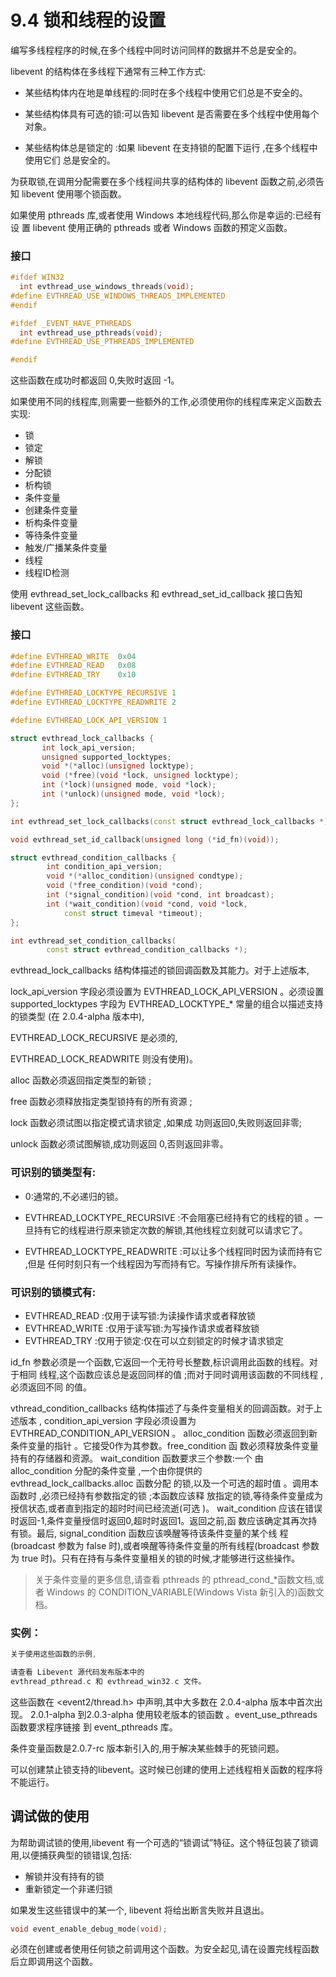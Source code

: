 # 9.4 锁和线程的设置

编写多线程程序的时候,在多个线程中同时访问同样的数据并不总是安全的。


libevent 的结构体在多线程下通常有三种工作方式:

* 某些结构体内在地是单线程的:同时在多个线程中使用它们总是不安全的。

* 某些结构体具有可选的锁:可以告知 libevent 是否需要在多个线程中使用每个对象。

* 某些结构体总是锁定的 :如果 libevent 在支持锁的配置下运行 ,在多个线程中使用它们 总是安全的。


为获取锁,在调用分配需要在多个线程间共享的结构体的 libevent 函数之前,必须告 知 libevent 使用哪个锁函数。

如果使用 pthreads 库,或者使用 Windows 本地线程代码,那么你是幸运的:已经有设 置 libevent 使用正确的 pthreads 或者 Windows 函数的预定义函数。


### 接口

```cpp
#ifdef WIN32
  int evthread_use_windows_threads(void);
#define EVTHREAD_USE_WINDOWS_THREADS_IMPLEMENTED
#endif

#ifdef _EVENT_HAVE_PTHREADS
  int evthread_use_pthreads(void);
#define EVTHREAD_USE_PTHREADS_IMPLEMENTED

#endif
```


这些函数在成功时都返回 0,失败时返回 -1。 


如果使用不同的线程库,则需要一些额外的工作,必须使用你的线程库来定义函数去实现:


* 锁
* 锁定
* 解锁
* 分配锁
* 析构锁
* 条件变量
* 创建条件变量
* 析构条件变量
* 等待条件变量
* 触发/广播某条件变量
* 线程
* 线程ID检测


使用 evthread_set_lock_callbacks 和 evthread_set_id_callback 接口告知 libevent 这些函数。


### 接口


```cpp
#define EVTHREAD_WRITE  0x04
#define EVTHREAD_READ   0x08
#define EVTHREAD_TRY    0x10

#define EVTHREAD_LOCKTYPE_RECURSIVE 1
#define EVTHREAD_LOCKTYPE_READWRITE 2

#define EVTHREAD_LOCK_API_VERSION 1

struct evthread_lock_callbacks {
       int lock_api_version;
       unsigned supported_locktypes;
       void *(*alloc)(unsigned locktype);
       void (*free)(void *lock, unsigned locktype);
       int (*lock)(unsigned mode, void *lock);
       int (*unlock)(unsigned mode, void *lock);
};

int evthread_set_lock_callbacks(const struct evthread_lock_callbacks *);

void evthread_set_id_callback(unsigned long (*id_fn)(void));

struct evthread_condition_callbacks {
        int condition_api_version;
        void *(*alloc_condition)(unsigned condtype);
        void (*free_condition)(void *cond);
        int (*signal_condition)(void *cond, int broadcast);
        int (*wait_condition)(void *cond, void *lock,
            const struct timeval *timeout);
};

int evthread_set_condition_callbacks(
        const struct evthread_condition_callbacks *);
```


evthread_lock_callbacks 结构体描述的锁回调函数及其能力。对于上述版本,

lock_api_version 字段必须设置为 EVTHREAD_LOCK_API_VERSION 。必须设置 supported_locktypes 字段为 EVTHREAD_LOCKTYPE_* 常量的组合以描述支持的锁类型 (在 2.0.4-alpha 版本中),

EVTHREAD_LOCK_RECURSIVE 是必须的, 

EVTHREAD_LOCK_READWRITE 则没有使用)。

alloc 函数必须返回指定类型的新锁 ;

free 函数必须释放指定类型锁持有的所有资源 ;

lock 函数必须试图以指定模式请求锁定 ,如果成 功则返回0,失败则返回非零; 

unlock 函数必须试图解锁,成功则返回 0,否则返回非零。



### 可识别的锁类型有:
* 0:通常的,不必递归的锁。
* EVTHREAD_LOCKTYPE_RECURSIVE :不会阻塞已经持有它的线程的锁 。一旦持有它的线程进行原来锁定次数的解锁,其他线程立刻就可以请求它了。


* EVTHREAD_LOCKTYPE_READWRITE :可以让多个线程同时因为读而持有它 ,但是 任何时刻只有一个线程因为写而持有它。写操作排斥所有读操作。

### 可识别的锁模式有:

* EVTHREAD_READ :仅用于读写锁:为读操作请求或者释放锁
* EVTHREAD_WRITE :仅用于读写锁:为写操作请求或者释放锁
* EVTHREAD_TRY :仅用于锁定:仅在可以立刻锁定的时候才请求锁定

id_fn 参数必须是一个函数,它返回一个无符号长整数,标识调用此函数的线程。对于相同 线程,这个函数应该总是返回同样的值 ;而对于同时调用该函数的不同线程 ,必须返回不同 的值。



vthread_condition_callbacks 结构体描述了与条件变量相关的回调函数。对于上述版本 , condition_api_version 字段必须设置为 EVTHREAD_CONDITION_API_VERSION 。 alloc_condition 函数必须返回到新条件变量的指针 。它接受0作为其参数。free_condition 函 数必须释放条件变量持有的存储器和资源。 wait_condition 函数要求三个参数:一个 由 alloc_condition 分配的条件变量 ,一个由你提供的 evthread_lock_callbacks.alloc 函数分配 的锁,以及一个可选的超时值 。调用本函数时 ,必须已经持有参数指定的锁 ;本函数应该释 放指定的锁,等待条件变量成为授信状态,或者直到指定的超时时间已经流逝(可选 )。 wait_condition 应该在错误时返回-1,条件变量授信时返回0,超时时返回1。返回之前,函 数应该确定其再次持有锁。最后, signal_condition 函数应该唤醒等待该条件变量的某个线 程(broadcast 参数为 false 时),或者唤醒等待条件变量的所有线程(broadcast 参数为 true 时)。只有在持有与条件变量相关的锁的时候,才能够进行这些操作。


>关于条件变量的更多信息,请查看 pthreads 的 pthread_cond_*函数文档,或者 Windows 的 CONDITION_VARIABLE(Windows Vista 新引入的)函数文档。


### 实例：

```cpp
关于使用这些函数的示例,

请查看 Libevent 源代码发布版本中的 
evthread_pthread.c 和 evthread_win32.c 文件。
```


这些函数在 <event2/thread.h> 中声明,其中大多数在 2.0.4-alpha 版本中首次出现。 2.0.1-alpha 到2.0.3-alpha 使用较老版本的锁函数 。event_use_pthreads 函数要求程序链接 到 event_pthreads 库。


条件变量函数是2.0.7-rc 版本新引入的,用于解决某些棘手的死锁问题。 

可以创建禁止锁支持的libevent。这时候已创建的使用上述线程相关函数的程序将不能运行。



## 调试做的使用

为帮助调试锁的使用,libevent 有一个可选的“锁调试”特征。这个特征包装了锁调用,以便捕获典型的锁错误,包括:

* 解锁并没有持有的锁
* 重新锁定一个非递归锁


如果发生这些错误中的某一个, libevent 将给出断言失败并且退出。

```cpp
void event_enable_debug_mode(void);
```

必须在创建或者使用任何锁之前调用这个函数。为安全起见,请在设置完线程函数后立即调用这个函数。
